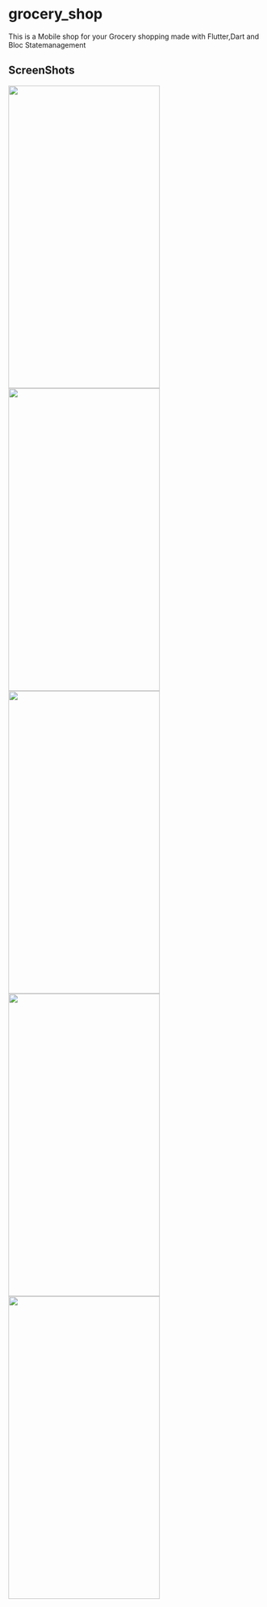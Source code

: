 # grocery_shop

This is a Mobile shop for your Grocery shopping made with Flutter,Dart and Bloc Statemanagement

## ScreenShots

<img src="https://github.com/NicholasNgaruiya/grocery_shop/assets/116637116/d02e15a0-ea8a-4a13-a823-dc1f95cd9142" width="300" height="600">
<img src="https://github.com/NicholasNgaruiya/grocery_shop/assets/116637116/798f487d-3f5f-4ea5-841c-e4c76421047e" width="300" height="600">

<img src="https://github.com/NicholasNgaruiya/grocery_shop/assets/116637116/a563e879-cb69-4d82-84d1-26a4af8d9160" width="300" height="600">

<img src="https://github.com/NicholasNgaruiya/grocery_shop/assets/116637116/20a561ff-04b5-47d9-97d8-791557f559a0" width="300" height="600">

<img src="https://github.com/NicholasNgaruiya/grocery_shop/assets/116637116/60447726-c522-492e-9396-f075c59661c8" width="300" height="600">
